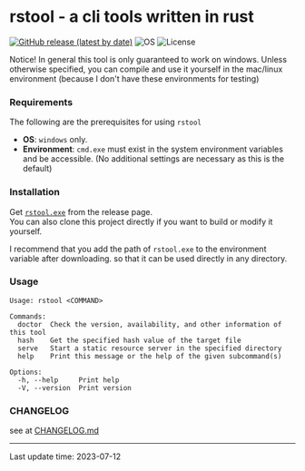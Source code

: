 # rstool - a cli tools written in rust

[![GitHub release (latest by date)](https://img.shields.io/github/v/release/lopo12123/rstool)](https://github.com/lopo12123/rstool/releases/latest)
![OS](https://img.shields.io/badge/os-windows-orange)
![License](https://img.shields.io/github/license/lopo12123/rstool)

Notice! In general this tool is only guaranteed to work on windows. Unless otherwise specified, you can compile and use
it yourself in the mac/linux environment (because I don't have these environments for testing)

### Requirements

The following are the prerequisites for using `rstool`

- **OS**: `windows` only.
- **Environment**: `cmd.exe` must exist in the system environment variables and be accessible. (No additional settings
  are necessary as this is the default)

### Installation

Get [`rstool.exe`](https://github.com/lopo12123/rstool/releases/latest) from the release page.  
You can also clone this project directly if you want to build or modify it yourself.

I recommend that you add the path of `rstool.exe` to the environment variable after downloading.
so that it can be used directly in any directory.

### Usage

```
Usage: rstool <COMMAND>

Commands:
  doctor  Check the version, availability, and other information of this tool
  hash    Get the specified hash value of the target file
  serve   Start a static resource server in the specified directory
  help    Print this message or the help of the given subcommand(s)

Options:
  -h, --help     Print help
  -V, --version  Print version
```

### CHANGELOG

see at [CHANGELOG.md](./CHANGELOG.md)

---

Last update time: 2023-07-12